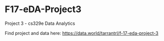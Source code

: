 # F17-eDA-Project3
Project 3 - cs329e Data Analytics

Find project and data here: https://data.world/tarrantrl/f-17-eda-project-3
